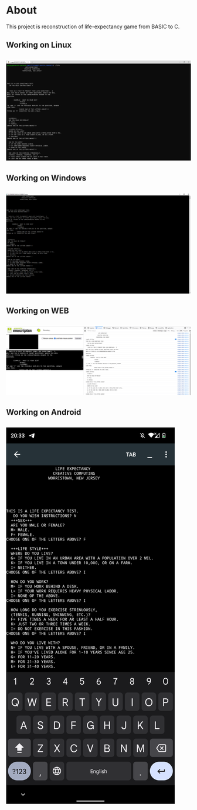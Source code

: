 # About
This project is reconstruction of life-expectancy game from BASIC to C.

## Working on Linux
![Linux](linux.png)
------------------

## Working on Windows
![Windows](windows.png)
------------------

## Working on WEB
![WEB](web.png)
------------------

## Working on Android
![Android](android.png)
------------------